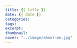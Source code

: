 ```yaml
---
title: {{ title }}
date: {{ date }}
categories: 
tags:
excerpt:
thumbnail:
cover: "../image/about-me.jpg"
---
```

